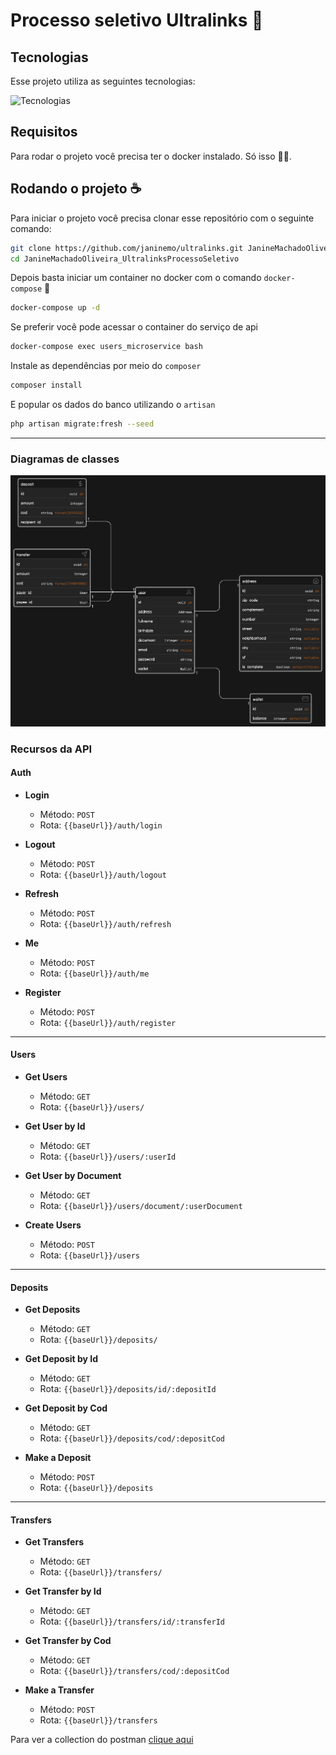 # Processo seletivo Ultralinks 🚀

## Tecnologias

Esse projeto utiliza as seguintes tecnologias:

![Tecnologias](https://skillicons.dev/icons?i=php,laravel,mysql,docker)

## Requisitos

Para rodar o projeto você precisa ter o docker instalado. Só isso 🐋💕.

## Rodando o projeto ☕

Para iniciar o projeto você precisa clonar esse repositório com o seguinte comando:

```bash
git clone https://github.com/janinemo/ultralinks.git JanineMachadoOliveira_UltralinksProcessoSeletivo
cd JanineMachadoOliveira_UltralinksProcessoSeletivo
```

Depois basta iniciar um container no docker com o comando `docker-compose` 🐋

```bash
docker-compose up -d
```

Se preferir você pode acessar o container do serviço de api 

```bash
docker-compose exec users_microservice bash
```

Instale as dependências por meio do `composer`

```bash
composer install
```

E popular os dados do banco utilizando o `artisan` 

```bash
php artisan migrate:fresh --seed
```

---

### Diagramas de classes

![UML User](_readme/img.png)

### Recursos da API

#### Auth
- **Login**
    - Método: `POST`
    - Rota: `{{baseUrl}}/auth/login`

- **Logout**
    - Método: `POST`
    - Rota: `{{baseUrl}}/auth/logout`

- **Refresh**
    - Método: `POST`
    - Rota: `{{baseUrl}}/auth/refresh`

- **Me**
    - Método: `POST`
    - Rota: `{{baseUrl}}/auth/me`

- **Register**
    - Método: `POST`
    - Rota: `{{baseUrl}}/auth/register`

---

#### Users
- **Get Users**
    - Método: `GET`
    - Rota: `{{baseUrl}}/users/`

- **Get User by Id**
    - Método: `GET`
    - Rota: `{{baseUrl}}/users/:userId`

- **Get User by Document**
    - Método: `GET`
    - Rota: `{{baseUrl}}/users/document/:userDocument`

- **Create Users**
    - Método: `POST`
    - Rota: `{{baseUrl}}/users`

---

#### Deposits
- **Get Deposits**
    - Método: `GET`
    - Rota: `{{baseUrl}}/deposits/`

- **Get Deposit by Id**
    - Método: `GET`
    - Rota: `{{baseUrl}}/deposits/id/:depositId`

- **Get Deposit by Cod**
    - Método: `GET`
    - Rota: `{{baseUrl}}/deposits/cod/:depositCod`

- **Make a Deposit**
    - Método: `POST`
    - Rota: `{{baseUrl}}/deposits`

---

#### Transfers
- **Get Transfers**
    - Método: `GET`
    - Rota: `{{baseUrl}}/transfers/`

- **Get Transfer by Id**
    - Método: `GET`
    - Rota: `{{baseUrl}}/transfers/id/:transferId`

- **Get Transfer by Cod**
    - Método: `GET`
    - Rota: `{{baseUrl}}/transfers/cod/:depositCod`

- **Make a Transfer**
    - Método: `POST`
    - Rota: `{{baseUrl}}/transfers`


Para ver a collection do postman [clique aqui](_readme/UltralinksProcessoSeletivo.postman_collection.json)

